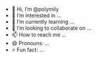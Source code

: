 - 👋 Hi, I’m @polymily
- 👀 I’m interested in ...
- 🌱 I’m currently learning ...
- 💞️ I’m looking to collaborate on ...
- 📫 How to reach me ...
- 😄 Pronouns: ...
- ⚡ Fun fact: ...

<!---
polymily/polymily is a ✨ special ✨ repository because its `README.md` (this file) appears on your GitHub profile.
You can click the Preview link to take a look at your changes.
--->
